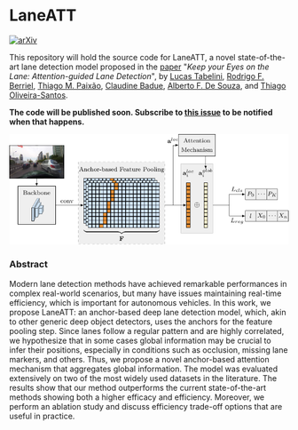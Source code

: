 # LaneATT
[![arXiv](https://img.shields.io/badge/arXiv-2010.12035-b31b1b.svg)](https://arxiv.org/abs/2010.12035)

This repository will hold the source code for LaneATT, a novel state-of-the-art lane detection model proposed in the [paper](https://arxiv.org/abs/2010.12035) "_Keep your Eyes on the Lane: Attention-guided Lane Detection_", by [Lucas Tabelini](https://github.com/lucastabelini), [Rodrigo F. Berriel](http://rodrigoberriel.com), [Thiago M. Paixão](https://sites.google.com/view/thiagopx), [Claudine Badue](https://www.inf.ufes.br/~claudine/), [Alberto F. De Souza](https://inf.ufes.br/~alberto), and [Thiago Oliveira-Santos](https://www.inf.ufes.br/~todsantos/home).

**The code will be published soon. Subscribe to [this issue](https://github.com/lucastabelini/LaneATT/issues/1) to be notified when that happens.**

![LaneATT overview](figures/laneatt_overview.png "LaneATT overview")

### Abstract

Modern lane detection methods have achieved remarkable performances in complex real-world scenarios, but many have issues maintaining real-time efficiency, which is important for autonomous vehicles. In this work, we propose LaneATT: an anchor-based deep lane detection model, which, akin to other generic deep object detectors, uses the anchors for the feature pooling step. Since lanes follow a regular pattern and are highly correlated, we hypothesize that in some cases global information may be crucial to infer their positions, especially in conditions such as occlusion, missing lane markers, and others. Thus, we propose a novel anchor-based attention mechanism that aggregates global information. The model was evaluated extensively on two of the most widely used datasets in the literature. The results show that our method outperforms the current state-of-the-art methods showing both a higher efficacy and efficiency. Moreover, we perform an ablation study and discuss efficiency trade-off options that are useful in practice.
